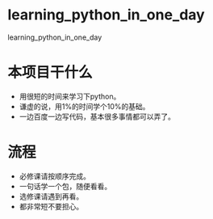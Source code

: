 # learning_python_in_one_day
learning_python_in_one_day

# 本项目干什么
* 用很短的时间来学习下python。
* 谦虚的说，用1%的时间学个10%的基础。
* 一边百度一边写代码，基本很多事情都可以弄了。

# 流程
* 必修课请按顺序完成。
* 一句话学一个包，随便看看。
* 选修课请遇到再看。
* 都非常短不要担心。
